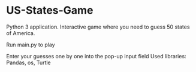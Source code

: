 # US-States-Game
Python 3 application. Interactive game where you need to guess 50 states of America.

Run main.py to play

Enter your guesses one by one into the pop-up input field
Used libraries: Pandas, os, Turtle

